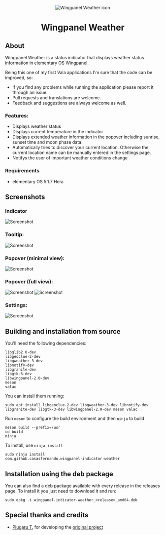<p align="center">
  <img src="data/icons/128/com.github.casasfernando.wingpanel-indicator-weather.svg" alt="Wingpanel Weather icon" />
</p>
<h1 align="center">Wingpanel Weather</h1>

## About

Wingpanel Weather is a status indicator that displays weather status information in elementary OS Wingpanel.

Being this one of my first Vala applications I'm sure that the code can be improved, so:

- If you find any problems while running the application please report it through an issue.
- Pull requests and translations are welcome.
- Feedback and suggestions are always welcome as well.

### Features:

- Displays weather status
- Displays current temperature in the indicator
- Displays extended weather information in the popover including sunrise, sunset time and moon phase data.
- Automatically tries to discover your current location. Otherwise the current location name can be manually entered in the settings page.
- Notifys the user of important weather conditions change

### Requirements

- elementary OS 5.1.7 Hera

## Screenshots

### Indicator
![Screenshot](data/screenshots/screenshot_1.png)
### Tooltip:
![Screenshot](data/screenshots/screenshot_2.png)
### Popover (minimal view):
![Screenshot](data/screenshots/screenshot_6.png)
### Popover (full view):
![Screenshot](data/screenshots/screenshot_3.png)
![Screenshot](data/screenshots/screenshot_4.png)
### Settings:
![Screenshot](data/screenshots/screenshot_5.png)

## Building and installation from source

You'll need the following dependencies:

```
libglib2.0-dev
libgeoclue-2-dev
libgweather-3-dev
libnotify-dev
libgranite-dev
libgtk-3-dev
libwingpanel-2.0-dev
meson
valac
```

You can install them running:

```
sudo apt install libgeoclue-2-dev libgweather-3-dev libnotify-dev libgranite-dev libgtk-3-dev libwingpanel-2.0-dev meson valac
```

Run `meson` to configure the build environment and then `ninja` to build

```
meson build --prefix=/usr
cd build
ninja
```

To install, use `ninja install`

```
sudo ninja install
com.github.casasfernando.wingpanel-indicator-weather
```

## Installation using the deb package

You can also find a deb package available with every release in the releases page.
To install it you just need to download it and run:

```
sudo dpkg -i wingpanel-indicator-weather_<release>_amd64.deb
```

## Special thanks and credits
 - [Plugaru T.](https://github.com/PlugaruT/) for developing the [original project](https://github.com/PlugaruT/wingpanel-monitor)
